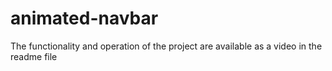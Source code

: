 # animated-navbar
The functionality and operation of the project are available as a video in the readme file
